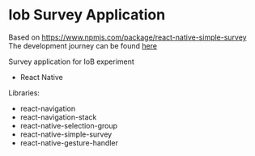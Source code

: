 # Iob Survey Application

Based on https://www.npmjs.com/package/react-native-simple-survey  
The development journey can be found [here](https://flinga.fi/s/FJX64Z4)

Survey application for IoB experiment

- React Native

Libraries:
* react-navigation
* react-navigation-stack
* react-native-selection-group
* react-native-simple-survey
* react-native-gesture-handler
